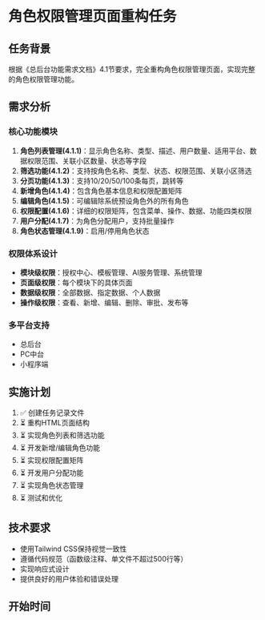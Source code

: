 # 角色权限管理页面重构任务

## 任务背景
根据《总后台功能需求文档》4.1节要求，完全重构角色权限管理页面，实现完整的角色权限管理功能。

## 需求分析
### 核心功能模块
1. **角色列表管理(4.1.1)**：显示角色名称、类型、描述、用户数量、适用平台、数据权限范围、关联小区数量、状态等字段
2. **筛选功能(4.1.2)**：支持按角色名称、类型、状态、权限范围、关联小区筛选
3. **分页功能(4.1.3)**：支持10/20/50/100条每页，跳转等
4. **新增角色(4.1.4)**：包含角色基本信息和权限配置矩阵
5. **编辑角色(4.1.5)**：可编辑除系统预设角色外的所有角色
6. **权限配置(4.1.6)**：详细的权限矩阵，包含菜单、操作、数据、功能四类权限
7. **用户分配(4.1.7)**：为角色分配用户，支持批量操作
8. **角色状态管理(4.1.9)**：启用/停用角色状态

### 权限体系设计
- **模块级权限**：授权中心、模板管理、AI服务管理、系统管理
- **页面级权限**：每个模块下的具体页面
- **数据级权限**：全部数据、指定数据、个人数据
- **操作级权限**：查看、新增、编辑、删除、审批、发布等

### 多平台支持
- 总后台
- PC中台
- 小程序端

## 实施计划
1. ✅ 创建任务记录文件
2. ⏳ 重构HTML页面结构
3. ⏳ 实现角色列表和筛选功能
4. ⏳ 开发新增/编辑角色功能
5. ⏳ 实现权限配置矩阵
6. ⏳ 开发用户分配功能
7. ⏳ 实现角色状态管理
8. ⏳ 测试和优化

## 技术要求
- 使用Tailwind CSS保持视觉一致性
- 遵循代码规范（函数级注释、单文件不超过500行等）
- 实现响应式设计
- 提供良好的用户体验和错误处理

## 开始时间